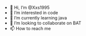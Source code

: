 - 👋 Hi, I’m @Xxs1995
- 👀 I’m interested in code
- 🌱 I’m currently learning java
- 💞️ I’m looking to collaborate on BAT
- 📫 How to reach me 
